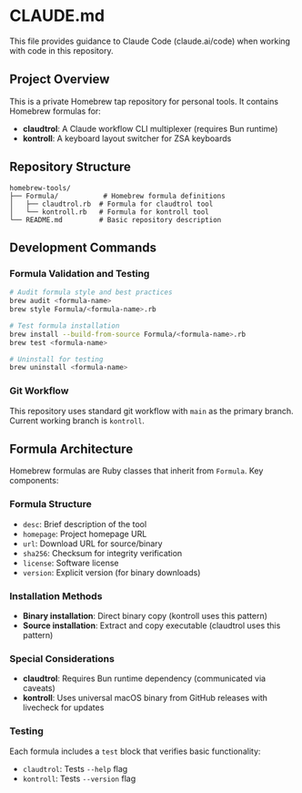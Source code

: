 # CLAUDE.md

This file provides guidance to Claude Code (claude.ai/code) when working with code in this repository.

## Project Overview

This is a private Homebrew tap repository for personal tools. It contains Homebrew formulas for:

- **claudtrol**: A Claude workflow CLI multiplexer (requires Bun runtime)
- **kontroll**: A keyboard layout switcher for ZSA keyboards

## Repository Structure

```
homebrew-tools/
├── Formula/           # Homebrew formula definitions
│   ├── claudtrol.rb  # Formula for claudtrol tool
│   └── kontroll.rb   # Formula for kontroll tool
└── README.md         # Basic repository description
```

## Development Commands

### Formula Validation and Testing
```bash
# Audit formula style and best practices
brew audit <formula-name>
brew style Formula/<formula-name>.rb

# Test formula installation
brew install --build-from-source Formula/<formula-name>.rb
brew test <formula-name>

# Uninstall for testing
brew uninstall <formula-name>
```

### Git Workflow
This repository uses standard git workflow with `main` as the primary branch. Current working branch is `kontroll`.

## Formula Architecture

Homebrew formulas are Ruby classes that inherit from `Formula`. Key components:

### Formula Structure
- `desc`: Brief description of the tool
- `homepage`: Project homepage URL
- `url`: Download URL for source/binary
- `sha256`: Checksum for integrity verification
- `license`: Software license
- `version`: Explicit version (for binary downloads)

### Installation Methods
- **Binary installation**: Direct binary copy (kontroll uses this pattern)
- **Source installation**: Extract and copy executable (claudtrol uses this pattern)

### Special Considerations
- **claudtrol**: Requires Bun runtime dependency (communicated via caveats)
- **kontroll**: Uses universal macOS binary from GitHub releases with livecheck for updates

### Testing
Each formula includes a `test` block that verifies basic functionality:
- `claudtrol`: Tests `--help` flag
- `kontroll`: Tests `--version` flag